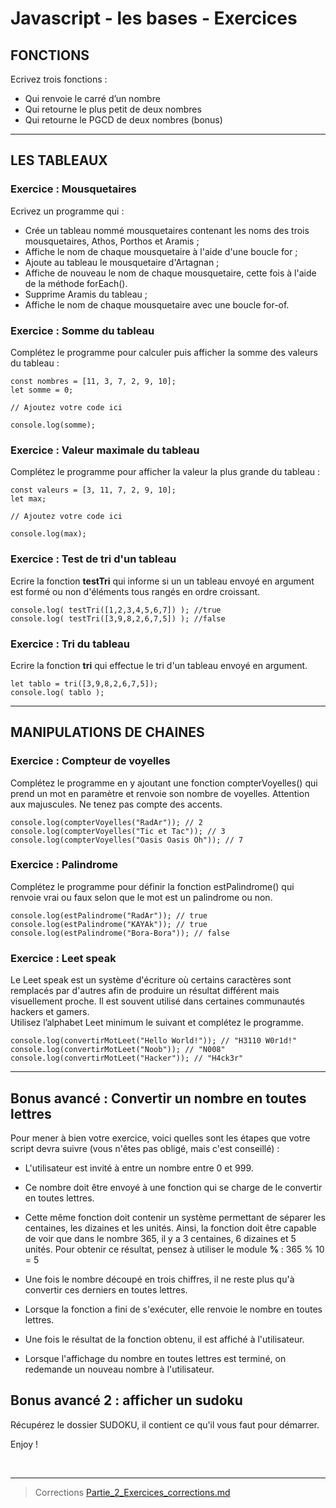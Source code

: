 # Javascript - les bases - Exercices

## FONCTIONS

Ecrivez trois fonctions :

- Qui renvoie le carré d’un nombre
- Qui retourne le plus petit de deux nombres
- Qui retourne le PGCD de deux nombres (bonus)

<hr/>

## LES TABLEAUX

### Exercice : Mousquetaires

Ecrivez un programme qui :

- Crée un tableau nommé mousquetaires contenant les noms des trois mousquetaires, Athos, Porthos et Aramis ;
- Affiche le nom de chaque mousquetaire à l'aide d'une boucle for ;
- Ajoute au tableau le mousquetaire d'Artagnan ;
- Affiche de nouveau le nom de chaque mousquetaire, cette fois à l'aide de la méthode forEach().
- Supprime Aramis du tableau ;
- Affiche le nom de chaque mousquetaire avec une boucle for-of.


### Exercice : Somme du tableau

Complétez le programme pour calculer puis afficher la somme des valeurs du tableau :

    const nombres = [11, 3, 7, 2, 9, 10];
    let somme = 0;

    // Ajoutez votre code ici

    console.log(somme);

### Exercice : Valeur maximale du tableau

Complétez le programme pour afficher la valeur la plus grande du tableau :

    const valeurs = [3, 11, 7, 2, 9, 10];
    let max;

    // Ajoutez votre code ici

    console.log(max);

### Exercice : Test de tri d'un tableau

Ecrire la fonction **testTri** qui informe si un un tableau envoyé en argument est formé ou non d'éléments tous rangés en ordre croissant.

    console.log( testTri([1,2,3,4,5,6,7]) ); //true
    console.log( testTri([3,9,8,2,6,7,5]) ); //false

### Exercice : Tri du tableau

Ecrire la fonction **tri** qui effectue le tri d'un tableau envoyé en argument.

    let tablo = tri([3,9,8,2,6,7,5]);
    console.log( tablo );

<hr/>

## MANIPULATIONS DE CHAINES

### Exercice : Compteur de voyelles

Complétez le programme en y ajoutant une fonction compterVoyelles() qui prend un mot en paramètre et renvoie son nombre de voyelles. Attention aux majuscules. Ne tenez pas compte des accents.

    console.log(compterVoyelles("RadAr")); // 2
    console.log(compterVoyelles("Tic et Tac")); // 3
    console.log(compterVoyelles("Oasis Oasis Oh")); // 7

### Exercice : Palindrome

Complétez le programme pour définir la fonction estPalindrome() qui renvoie vrai ou faux selon que le mot est un palindrome ou non.

    console.log(estPalindrome("RadAr")); // true
    console.log(estPalindrome("KAYAk")); // true
    console.log(estPalindrome("Bora-Bora")); // false

### Exercice : Leet speak

Le Leet speak est un système d'écriture où certains caractères sont remplacés par d'autres afin de produire un  résultat différent mais visuellement proche. Il est souvent utilisé dans certaines communautés hackers et gamers. <br/>
Utilisez l’alphabet Leet minimum le suivant et complétez le programme.

    console.log(convertirMotLeet("Hello World!")); // "H3110 W0r1d!"
    console.log(convertirMotLeet("Noob")); // "N008"
    console.log(convertirMotLeet("Hacker")); // "H4ck3r"

<hr/>

## Bonus avancé : Convertir un nombre en toutes lettres

Pour mener à bien votre exercice, voici quelles sont les étapes que votre script devra suivre (vous n'êtes pas obligé, mais c'est conseillé) :

- L'utilisateur est invité à entre un nombre entre 0 et 999.

- Ce nombre doit être envoyé à une fonction qui se charge de le convertir en toutes lettres.

- Cette même fonction doit contenir un système permettant de séparer les centaines, les dizaines et les unités. Ainsi, la fonction doit être capable de voir que dans le nombre 365, il y a 3 centaines, 6 dizaines et 5 unités. Pour obtenir ce résultat, pensez à utiliser le module **%** : 365 % 10 = 5

- Une fois le nombre découpé en trois chiffres, il ne reste plus qu'à convertir ces derniers en toutes lettres.

- Lorsque la fonction a fini de s'exécuter, elle renvoie le nombre en toutes lettres.

- Une fois le résultat de la fonction obtenu, il est affiché à l'utilisateur.

- Lorsque l'affichage du nombre en toutes lettres est terminé, on redemande un nouveau nombre à l'utilisateur.

## Bonus avancé 2 : afficher un sudoku

Récupérez le dossier SUDOKU, il contient ce qu'il vous faut pour démarrer.

Enjoy !

<br/>
<hr/>

> Corrections [Partie_2_Exercices_corrections.md](Partie_2_Exercices_corrections.md)
